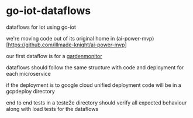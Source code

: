# go-iot-dataflows
dataflows for iot using go-iot

we're moving code out of its original home in (ai-power-mvp)[https://github.com/illmade-knight/ai-power-mvp]

our first dataflow is for a [gardenmonitor](gardenmonitor)

dataflows should follow the same structure with code and deployment for each microservice

if the deployment is to google cloud unified deployment code will be in a gcpdeploy directory

end to end tests in a teste2e directory should verify all expected behaviour along with load tests for the dataflows


